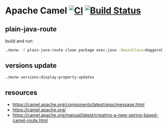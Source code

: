 # Apache Camel [![CI](https://github.com/daggerok/camel-examples/workflows/CI/badge.svg)](https://github.com/daggerok/camel-examples/actions?query=workflow%3ACI) [![Build Status](https://travis-ci.org/daggerok/camel-examples.svg?branch=master)](https://travis-ci.org/daggerok/camel-examples)

## plain-java-route

build and run:

```bash
./mvnw -f plain-java-route clean package exec:java -DmainClass=daggerok.MainApp
```

## versions update

```bash
./mvnw versions:display-property-updates
```

## resources

* https://camel.apache.org/components/latest/eips/message.html
* https://camel.apache.org/
* https://camel.apache.org/manual/latest/creating-a-new-spring-based-camel-route.html
